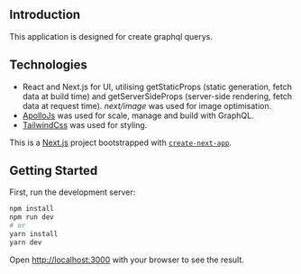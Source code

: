 ## Introduction

This application is designed for create graphql querys.

## Technologies

- React and Next.js for UI, utilising getStaticProps (static generation, fetch data at build time) and getServerSideProps (server-side rendering, fetch data at request time). _next/image_ was used for image optimisation.
- [ApolloJs](https://tailwindcss.com) was used for scale, manage and build with GraphQL.
- [TailwindCss](https://tailwindcss.com) was used for styling.

This is a [Next.js](https://nextjs.org/) project bootstrapped with [`create-next-app`](https://github.com/vercel/next.js/tree/canary/packages/create-next-app).

## Getting Started

First, run the development server:

```bash
npm install
npm run dev
# or
yarn install
yarn dev
```

Open [http://localhost:3000](http://localhost:3000) with your browser to see the result.
